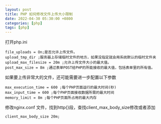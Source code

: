 ```yaml
---
layout: post
title: PHP 如何修改文件上传大小限制
date: 2022-04-30 05:30:00 +0800
categories: [php]
tags: [php]
---
```

打开php.ini
```
file_uploads = On;是否允许上传文件。
upload_tmp_dir ;服务器上存储临时文件的地方，如果没指定就会用系统默认的临时文件夹
upload_max_filesize = 20m ;允许上传文件大小的最大值。
post_max_size = 8m ;通过表单POST给PHP的所能接收的最大值，包括表单里的所有值。
```
如果要上传非常大的文件，还可能需要进一步配置以下参数
```
max_execution_time = 600 ;每个PHP页面运行的最大时间(秒)
max_input_time = 600 ;每个PHP页面接收数据所需的最大时间
memory_limit = 8m ;每个PHP页面所占用的最大内存
```
修改nginx.conf 文件，找到http{}段，查找client_max_body_size修改或者添加
```
client_max_body_size 20m;
```